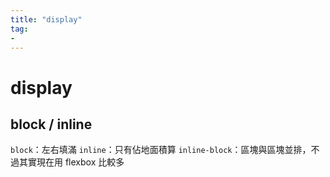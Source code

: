 ```yaml
---
title: "display"
tag: 
- 
---
```

# display
## block / inline
`block`：左右填滿
`inline`：只有佔地面積算
`inline-block`：區塊與區塊並排，不過其實現在用 flexbox 比較多